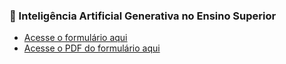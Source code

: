 ### 📩 Inteligência Artificial Generativa no Ensino Superior
- [Acesse o formulário aqui](https://forms.gle/85M8vJGHKPVKtAjbA)
- [Acesse o PDF do formulário aqui](pdf-form.pdf)
